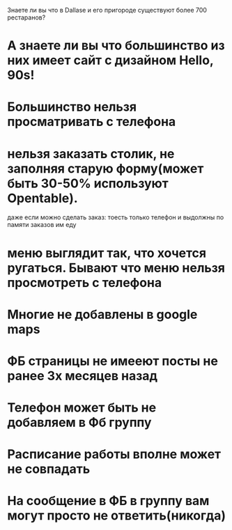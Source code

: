 Знаете ли вы что в Dallase и его пригороде существуют более 700 рестаранов?
# А знаете ли вы что большинство из них имеет сайт с дизайном Hello, 90s!
# Большинство нельзя просматривать с телефона
# нельзя заказать столик, не заполняя старую форму(может быть 30-50% используют Opentable).

даже если можно сделать заказ: тоесть только телефон и выдолжны по памяти заказов им еду

# меню выглядит так, что хочется ругаться. Бывают что меню нельзя просмотреть с телефона
# Многие не добавлены в google maps
# ФБ страницы не имееют посты не ранее 3х месяцев назад
# Телефон может быть не добавляем в Фб группу
# Расписание работы вполне может не совпадать
# На сообщение в ФБ в группу вам могут просто не ответить(никогда)
